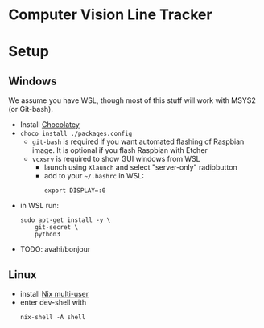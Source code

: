 # Computer Vision Line Tracker

# Setup

## Windows

We assume you have WSL, though most of this stuff will work with MSYS2 (or Git-bash).

- Install [Chocolatey](https://chocolatey.org/)
- `choco install ./packages.config`
  * `git-bash` is required if you want automated flashing of Raspbian image. It is optional if you flash Raspbian with Etcher
  * `vcxsrv` is required to show GUI windows from WSL
    * launch using `Xlaunch` and select "server-only" radiobutton
    * add to your `~/.bashrc` in WSL:
        ```
        export DISPLAY=:0
        ```
- in WSL run:
    ```
    sudo apt-get install -y \
        git-secret \
        python3
    ```
- TODO: avahi/bonjour

## Linux

- install [Nix multi-user](https://nixos.org/nix/manual/#sect-multi-user-installation)
- enter dev-shell with
    ```
    nix-shell -A shell
    ```